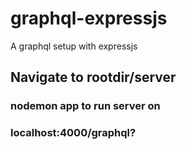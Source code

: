 # graphql-expressjs
A graphql setup with expressjs

## Navigate to rootdir/server

### nodemon app to run server on
### localhost:4000/graphql?
